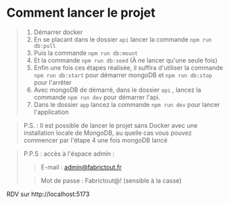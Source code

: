 # Comment lancer le projet

>1. Démarrer docker 
>2. En se placant dans le dossier `api` lancer la commande `npm run db:pull`
>3. Puis la commande `npm run db:mount`
>4. Et la commande `npm run db:seed` (À ne lancer qu'une seule fois)
>5. Enfin une fois ces étapes réalisée, il suffira d'utiliser la commande `npm run db:start` pour démarrer mongoDB et `npm run db:stop` pour l'arrêter
>6. Avec mongoDB de démarré, dans le dossier `api` , lancez la commande `npm run dev` pour démarrer l'api.
>7. Dans le dossier `app` lancez la commande `npm run dev` pour lancer l'application

> P.S. : Il est possible de lancer le projet sans Docker avec une installation locale de MongoDB, au quelle cas vous pouvez commencer par l'étape 4 une fois mongoDB lancé

> P.P.S : accès à l'éspace admin : 
>> E-mail : admin@fabrictout.fr
>
>> Mot de passe : Fabrictout@! (sensible à la casse)

RDV sur http://localhost:5173